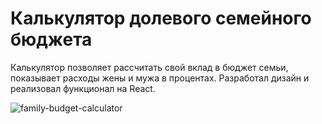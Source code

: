 # Калькулятор долевого семейного бюджета

Калькулятор позволяет рассчитать свой вклад в бюджет семьи, показывает расходы жены и мужа в процентах. 
Разработал дизайн и реализовал функционал на React.

![family-budget-calculator](https://user-images.githubusercontent.com/97092702/208442050-c203177f-c5f2-497d-a8ef-6d983b3dbeb8.png)
